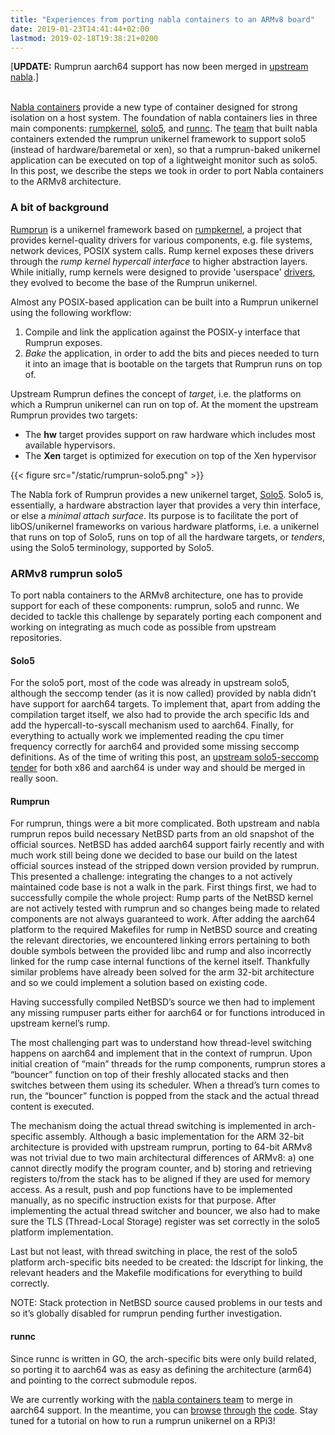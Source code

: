 ```yaml
---
title: "Experiences from porting nabla containers to an ARMv8 board"
date: 2019-01-23T14:41:44+02:00
lastmod: 2019-02-18T19:38:21+0200
---
```


\[**UPDATE:** Rumprun aarch64 support has now been merged in
[upstream nabla][11].\]
<br>
<br>

[Nabla containers][1] provide a new type of container designed for strong
isolation on a host system. The foundation of nabla containers lies in three
main components: [rumpkernel][2], [solo5][3], and [runnc][4]. The [team][5]
that built nabla containers extended the rumprun unikernel framework to support
solo5 (instead of hardware/baremetal or xen), so that a rumprun-baked unikernel
application can be executed on top of a lightweight monitor such as solo5. In
this post, we describe the steps we took in order to port Nabla containers to
the ARMv8 architecture.


### A bit of background ###
[Rumprun][2a] is a unikernel framework based on [rumpkernel][2], a project that
provides kernel-quality drivers for various components, e.g. file systems,
network devices, POSIX system calls. Rump kernel exposes these drivers through
the *rump kernel hypercall interface* to higher abstraction layers.  While
initially, rump kernels were designed to provide 'userspace' [drivers][3a], they
evolved to become the base of the Rumprun unikernel.

Almost any POSIX-based application can be built into a Rumprun unikernel using
the following workflow:

1. Compile and link the application against the POSIX-y interface that Rumprun
exposes.
2. *Bake* the application, in order to add the bits and pieces needed to turn
it into an image that 
is bootable on the targets that Rumprun runs on top of.

Upstream Rumprun defines the concept of *target*, i.e. the platforms on which a
Rumprun unikernel can run on top of. At the moment the upstream Rumprun
provides two targets:

* The **hw** target provides support on raw hardware which includes most
available hypervisors.
* The **Xen** target is optimized for execution on top of the Xen hypervisor

{{< figure src="/static/rumprun-solo5.png" >}}

The Nabla fork of Rumprun provides a new unikernel target, [Solo5][3]. Solo5
is, essentially, a hardware abstraction layer that provides a very thin
interface, or else a *minimal attach surface*.  Its purpose is to facilitate
the port of libOS/unikernel frameworks on various hardware platforms, i.e.  a
unikernel that runs on top of Solo5, runs on top of all the hardware targets,
or *tenders*, using the Solo5 terminology, supported by Solo5.

### ARMv8 rumprun solo5 ###

To port nabla containers to the ARMv8 architecture, one has to provide support
for each of these components: rumprun, solo5 and runnc. We decided to tackle
this challenge by separately porting each component and working on integrating
as much code as possible from upstream repositories.

#### Solo5 ####

For the solo5 port, most of the code was already in upstream solo5, although
the seccomp tender (as it is now called) provided by nabla didn’t have support
for aarch64 targets. To implement that, apart from adding the compilation
target itself, we also had to provide the arch specific lds and add the
hypercall-to-syscall mechanism used to aarch64. Finally, for everything to
actually work we implemented reading the cpu timer frequency correctly for
aarch64 and provided some missing seccomp definitions.
As of the time of writing this post, an [upstream solo5-seccomp tender][6] for
both x86 and aarch64 is under way and should be merged in really soon.

#### Rumprun ####

For rumprun, things were a bit more complicated. Both upstream and nabla
rumprun repos build necessary NetBSD parts from an old snapshot of the official
sources. NetBSD has added  aarch64 support fairly recently and with much work
still being done we decided to base our build on the latest official sources
instead of the stripped down version provided by rumprun. This presented a
challenge: integrating the changes to a not actively maintained code base is
not a walk in the park. First things first, we had to successfully compile the
whole project: Rump parts of the NetBSD kernel are not actively tested with
rumprun and so changes being made to related components are not always
guaranteed to work. After adding the aarch64 platform to the required Makefiles
for rump in NetBSD source and creating the relevant directories, we encountered
linking errors pertaining to both double symbols between the provided libc and
rump and also incorrectly linked for the rump case internal functions of the
kernel itself. Thankfully similar problems have already been solved for the arm
32-bit architecture and so we could implement a solution based on existing
code. 

Having successfully compiled NetBSD’s source we then had to implement any
missing rumpuser parts either for aarch64 or for functions introduced in
upstream kernel’s rump.

The most challenging part was to understand how thread-level switching happens
on aarch64 and implement that in the context of rumprun. Upon initial creation
of “main” threads for the rump components, rumprun stores a “bouncer” function
on top of their freshly allocated stacks and then switches between them using
its scheduler. When a thread’s turn comes to run, the “bouncer” function is
popped from the stack and the actual thread content is executed. 

The mechanism doing the actual thread switching is implemented in arch-specific
assembly. Although a basic implementation for the ARM 32-bit architecture is
provided with upstream rumprun, porting to 64-bit ARMv8 was not trivial due to
two main architectural differences of ARMv8: a) one cannot directly modify the
program counter, and b) storing and retrieving registers to/from the stack has
to be aligned if they are used for memory access. As a result, push and pop
functions have to be implemented manually, as no specific instruction exists
for that purpose. After implementing the actual thread switcher and bouncer, we
also had to make sure the TLS (Thread-Local Storage) register was set correctly
in the solo5 platform implementation.

Last but not least, with thread switching in place, the rest of the solo5
platform arch-specific bits needed to be created: the ldscript for linking, the
relevant headers and the Makefile modifications for everything to build
correctly.

NOTE: Stack protection in NetBSD source caused problems in our tests and so
it’s globally disabled for rumprun pending further investigation.

#### runnc ####

Since runnc is written in GO, the arch-specific bits were only build related,
so porting it to aarch64 was as easy as defining the architecture (arm64) and
pointing to the correct submodule repos.

We are currently working with the [nabla containers team][5] to merge in aarch64
support. In the meantime, you can [browse][7] [through][8] [the][9] [code][10].
Stay tuned for a tutorial on how to run a rumprun unikernel on a RPi3!


[1]: https://nabla-containers.github.io
[2a]: https://github.com/rumpkernel/rumprun
[2]: http://rumpkernel.org
[3a]: https://wiki.netbsd.org/projects/project/userland_pci
[3]: https://github.com/Solo5/solo5
[4]: https://github.com/nabla-containers/runnc
[5]: https://nabla-containers.github.io/people
[6]: https://github.com/Solo5/solo5/pull/310
[7]: https://github.com/cloudkernels/rumprun-aarch64
[8]: https://github.com/cloudkernels/src-netbsd
[9]: https://github.com/cloudkernels/rumprun-packages
[10]: https://github.com/cloudkernels/solo5
[11]: https://github.com/nabla-containers/rumprun
